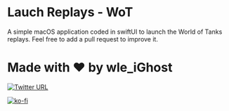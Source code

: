 # Lauch Replays - WoT
A simple macOS application coded in swiftUI to launch the World of Tanks replays. Feel free to add a pull request to improve it.

# Made with ❤️ by wle_iGhost  
[![Twitter URL](https://img.shields.io/twitter/url/https/twitter.com/ex2ghost.svg?style=social&label=Follow%20%40ex2ghost)](https://twitter.com/ex2ghost)

[![ko-fi](https://ko-fi.com/img/githubbutton_sm.svg)](https://ko-fi.com/I2I4C6BAC)

